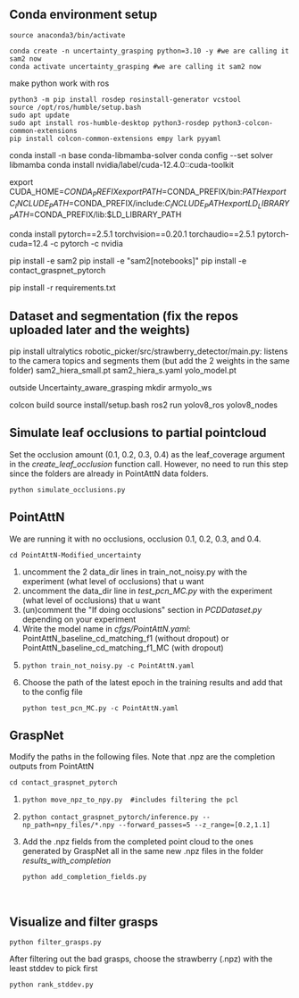 ## Conda environment setup
```
source anaconda3/bin/activate

conda create -n uncertainty_grasping python=3.10 -y #we are calling it sam2 now
conda activate uncertainty_grasping #we are calling it sam2 now
```


make python work with ros
```
python3 -m pip install rosdep rosinstall-generator vcstool
source /opt/ros/humble/setup.bash
sudo apt update
sudo apt install ros-humble-desktop python3-rosdep python3-colcon-common-extensions
pip install colcon-common-extensions empy lark pyyaml
```


conda install -n base conda-libmamba-solver 
conda config --set solver libmamba 
conda install nvidia/label/cuda-12.4.0::cuda-toolkit 

export CUDA_HOME=$CONDA_PREFIX 
export PATH=$CONDA_PREFIX/bin:$PATH 
export C_INCLUDE_PATH=$CONDA_PREFIX/include:$C_INCLUDE_PATH 
export LD_LIBRARY_PATH=$CONDA_PREFIX/lib:$LD_LIBRARY_PATH

conda install pytorch==2.5.1 torchvision==0.20.1 torchaudio==2.5.1 pytorch-cuda=12.4 -c pytorch -c nvidia



pip install -e sam2
pip install -e "sam2[notebooks]"
pip install -e contact_graspnet_pytorch

pip install -r requirements.txt



## Dataset and segmentation (fix the repos uploaded later and the weights)
pip install ultralytics
robotic_picker/src/strawberry_detector/main.py: listens to the camera topics and segments them (but add the 2 weights in the same folder)
   sam2_hiera_small.pt
   sam2_hiera_s.yaml
   yolo_model.pt

outside Uncertainty_aware_grasping
mkdir armyolo_ws

colcon build
source install/setup.bash
ros2 run yolov8_ros yolov8_nodes


## Simulate leaf occlusions to partial pointcloud
Set the occlusion amount (0.1, 0.2, 0.3, 0.4) as the leaf_coverage argument in the _create_leaf_occlusion_ function call.
However, no need to run this step since the folders are already in PointAttN data folders.
```
python simulate_occlusions.py
```

## PointAttN
We are running it with no occlusions, occlusion 0.1, 0.2, 0.3, and 0.4.
```
cd PointAttN-Modified_uncertainty
```
1. uncomment the 2 data_dir lines in train_not_noisy.py with the experiment (what level of occlusions) that u want
2. uncomment the data_dir line in _test_pcn_MC.py_ with the experiment (what level of occlusions) that u want
3. (un)comment the "If doing occlusions" section in _PCDDataset.py_ depending on your experiment
4. Write the model name in _cfgs/PointAttN.yaml_:
     PointAttN_baseline_cd_matching_f1 (without dropout)
   or
     PointAttN_baseline_cd_matching_f1_MC (with dropout)
5. ```
   python train_not_noisy.py -c PointAttN.yaml
   ```
6. Choose the path of the latest epoch in the training results and add that to the config file
   ```
   python test_pcn_MC.py -c PointAttN.yaml
   ```


## GraspNet
Modify the paths in the following files. Note that .npz are the completion outputs from PointAttN
```
cd contact_graspnet_pytorch
```
1. ```
   python move_npz_to_npy.py  #includes filtering the pcl
   ```
2. ```
   python contact_graspnet_pytorch/inference.py --np_path=npy_files/*.npy --forward_passes=5 --z_range=[0.2,1.1]​
   ```
3. Add the .npz fields from the completed point cloud to the ones generated by GraspNet all in the same new .npz files in the folder _results_with_completion_
   ```
   python add_completion_fields.py
   ```

​
## Visualize and filter grasps ​
```
python filter_grasps.py
```
After filtering out the bad grasps, choose the strawberry (.npz) with the least stddev to pick first
```
python rank_stddev.py
```
